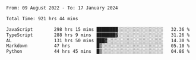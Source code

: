 
<!--START_SECTION:waka-->

```txt
From: 09 August 2022 - To: 17 January 2024

Total Time: 921 hrs 44 mins

JavaScript        298 hrs 15 mins ████████░░░░░░░░░░░░░░░░░   32.36 %
TypeScript        288 hrs 9 mins  ███████▓░░░░░░░░░░░░░░░░░   31.26 %
AL                131 hrs 50 mins ███▓░░░░░░░░░░░░░░░░░░░░░   14.30 %
Markdown          47 hrs          █▒░░░░░░░░░░░░░░░░░░░░░░░   05.10 %
Python            44 hrs 45 mins  █▒░░░░░░░░░░░░░░░░░░░░░░░   04.86 %
```

<!--END_SECTION:waka-->











